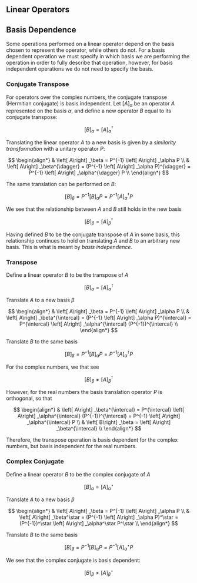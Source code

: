 ## Linear Operators

## Basis Dependence
Some operations performed on a linear operator depend on the basis chosen to represent the operator, while others do not. For a basis dependent operation we must specify in which basis we are performing the operation in order to fully describe that operation, however, for basis independent operations we do not need to specify the basis.

### Conjugate Transpose
For operators over the complex numbers, the conjugate transpose (Hermitian conjugate) is basis independent. Let $\left[  A \right] _\alpha$ be an operator $A$ represented on the basis $\alpha$, and define a new operator $B$ equal to its conjugate transpose:

$$
    \left[ B\right] _\alpha = \left[ A\right] _\alpha^{\dagger}
$$

Translating the linear operator $A$ to a new basis is given by a _similarity transformation_ with a unitary operator $P$:

$$
    \begin{align*}
        & \left[ A\right] _\beta = P^{-1} \left[ A\right] _\alpha P \\
        & \left[ A\right] _\beta^{\dagger} = (P^{-1} \left[ A\right] _\alpha P)^{\dagger} = P^{-1} \left[ A\right] _\alpha^{\dagger} P \\
    \end{align*}
$$

The same translation can be performed on $B$:

$$
    \left[ B\right] _\beta = P^{-1} \left[ B\right] _\alpha P = P^{-1} \left[ A\right] _\alpha^{\dagger} P
$$

We see that the relationship between $A$ and $B$ still holds in the new basis

$$
    \left[ B\right] _\beta = \left[ A\right] _\beta^{\dagger}
$$

Having defined $B$ to be the conjugate transpose of $A$ in some basis, this relationship continues to hold on translating $A$ and $B$ to an arbitrary new basis. This is what is meant by _basis independence_.

### Transpose
Define a linear operator $B$ to be the transpose of $A$

$$
    \left[ B\right] _\alpha = \left[ A\right] _\alpha^{\intercal}
$$

Translate $A$ to a new basis $\beta$

$$
    \begin{align*}
        & \left[ A\right] _\beta = P^{-1} \left[ A\right] _\alpha P \\
        & \left[ A\right] _\beta^{\intercal} = (P^{-1} \left[ A\right] _\alpha P)^{\intercal} = P^{\intercal} \left[ A\right] _\alpha^{\intercal} (P^{-1})^{\intercal} \\
    \end{align*}
$$

Translate $B$ to the same basis

$$
    \left[ B\right] _\beta = P^{-1} \left[ B\right] _\alpha P = P^{-1} \left[ A\right] _\alpha^{\intercal} P
$$

For the complex numbers, we that see

$$
    \left[ B\right] _\beta \neq \left[ A\right] _\beta^{\intercal}
$$

However, for the real numbers the basis translation operator $P$ is orthogonal, so that

$$
    \begin{align*}
        & \left[ A\right] _\beta^{\intercal} = P^{\intercal} \left[ A\right] _\alpha^{\intercal} (P^{-1})^{\intercal} = P^{-1} \left[ A\right] _\alpha^{\intercal} P \\
        & \left[ B\right] _\beta = \left[ A\right] _\beta^{\intercal} \\
    \end{align*}
$$

Therefore, the transpose operation is basis dependent for the complex numbers, but basis independent for the real numbers.

### Complex Conjugate
Define a linear operator $B$ to be the complex conjugate of $A$

$$
    \left[ B\right] _\alpha = \left[ A\right] _\alpha^\star
$$

Translate $A$ to a new basis $\beta$

$$
    \begin{align*}
        & \left[ A\right] _\beta = P^{-1} \left[ A\right] _\alpha P \\
        & \left[ A\right] _\beta^\star = (P^{-1} \left[ A\right] _\alpha P)^\star = (P^{-1})^\star \left[ A\right] _\alpha^\star P^\star \\
    \end{align*}
$$

Translate $B$ to the same basis

$$
    \left[ B\right] _\beta = P^{-1} \left[ B\right] _\alpha P = P^{-1} \left[ A\right] _\alpha^\star P
$$

We see that the complex conjugate is basis dependent:

$$
    \left[ B\right] _\beta \neq \left[ A\right] _\beta^\star
$$
